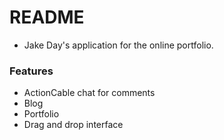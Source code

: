 # README

* Jake Day's application for the online portfolio.

### Features

- ActionCable chat for comments
- Blog
- Portfolio
- Drag and drop interface
